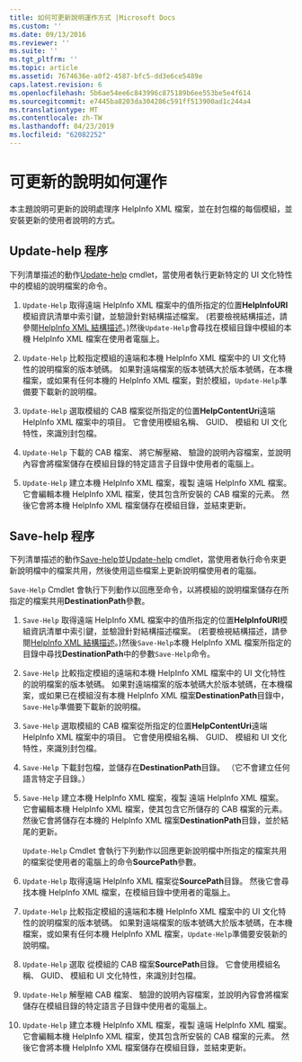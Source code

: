 ```yaml
---
title: 如何可更新說明運作方式 |Microsoft Docs
ms.custom: ''
ms.date: 09/13/2016
ms.reviewer: ''
ms.suite: ''
ms.tgt_pltfrm: ''
ms.topic: article
ms.assetid: 7674636e-a0f2-4587-bfc5-dd3e6ce5489e
caps.latest.revision: 6
ms.openlocfilehash: 5b6ae54ee6c843996c875189b6ee553be5e4f614
ms.sourcegitcommit: e7445ba8203da304286c591ff513900ad1c244a4
ms.translationtype: MT
ms.contentlocale: zh-TW
ms.lasthandoff: 04/23/2019
ms.locfileid: "62082252"
---
```

# <a name="how-updatable-help-works"></a>可更新的說明如何運作

本主題說明可更新的說明處理序 HelpInfo XML 檔案，並在封包檔的每個模組，並安裝更新的使用者說明的方式。

## <a name="the-update-help-process"></a>Update-help 程序

下列清單描述的動作[Update-help](/powershell/module/Microsoft.PowerShell.Core/Update-Help) cmdlet，當使用者執行更新特定的 UI 文化特性中的模組的說明檔案的命令。

1. `Update-Help` 取得遠端 HelpInfo XML 檔案中的值所指定的位置**HelpInfoURI**模組資訊清單中索引鍵，並驗證針對結構描述檔案。 (若要檢視結構描述，請參閱[HelpInfo XML 結構描述](./helpinfo-xml-schema.md)。)然後`Update-Help`會尋找在模組目錄中模組的本機 HelpInfo XML 檔案在使用者電腦上。

2. `Update-Help` 比較指定模組的遠端和本機 HelpInfo XML 檔案中的 UI 文化特性的說明檔案的版本號碼。 如果對遠端檔案的版本號碼大於版本號碼，在本機檔案，或如果有任何本機的 HelpInfo XML 檔案，對於模組，`Update-Help`準備要下載新的說明檔。

3. `Update-Help` 選取模組的 CAB 檔案從所指定的位置**HelpContentUri**遠端 HelpInfo XML 檔案中的項目。 它會使用模組名稱、 GUID、 模組和 UI 文化特性，來識別封包檔。

4. `Update-Help` 下載的 CAB 檔案、 將它解壓縮、 驗證的說明內容檔案，並說明內容會將檔案儲存在模組目錄的特定語言子目錄中使用者的電腦上。

5. `Update-Help` 建立本機 HelpInfo XML 檔案，複製 遠端 HelpInfo XML 檔案。 它會編輯本機 HelpInfo XML 檔案，使其包含所安裝的 CAB 檔案的元素。 然後它會將本機 HelpInfo XML 檔案儲存在模組目錄，並結束更新。

## <a name="the-save-help-process"></a>Save-help 程序

下列清單描述的動作[Save-help](/powershell/module/Microsoft.PowerShell.Core/Save-Help)並[Update-help](/powershell/module/Microsoft.PowerShell.Core/Update-Help) cmdlet，當使用者執行命令來更新說明檔中的檔案共用，然後使用這些檔案上更新說明檔使用者的電腦。

`Save-Help` Cmdlet 會執行下列動作以回應至命令，以將模組的說明檔案儲存在所指定的檔案共用**DestinationPath**參數。

1. `Save-Help` 取得遠端 HelpInfo XML 檔案中的值所指定的位置**HelpInfoURI**模組資訊清單中索引鍵，並驗證針對結構描述檔案。 (若要檢視結構描述，請參閱[HelpInfo XML 結構描述](./helpinfo-xml-schema.md)。)然後`Save-Help`本機 HelpInfo XML 檔案所指定的目錄中尋找**DestinationPath**中的參數`Save-Help`命令。

2. `Save-Help` 比較指定模組的遠端和本機 HelpInfo XML 檔案中的 UI 文化特性的說明檔案的版本號碼。 如果對遠端檔案的版本號碼大於版本號碼，在本機檔案，或如果已在模組沒有本機 HelpInfo XML 檔案**DestinationPath**目錄中，`Save-Help`準備要下載新的說明檔。

3. `Save-Help` 選取模組的 CAB 檔案從所指定的位置**HelpContentUri**遠端 HelpInfo XML 檔案中的項目。 它會使用模組名稱、 GUID、 模組和 UI 文化特性，來識別封包檔。

4. `Save-Help` 下載封包檔，並儲存在**DestinationPath**目錄。 （它不會建立任何語言特定子目錄。）

5. `Save-Help` 建立本機 HelpInfo XML 檔案，複製 遠端 HelpInfo XML 檔案。 它會編輯本機 HelpInfo XML 檔案，使其包含它所儲存的 CAB 檔案的元素。 然後它會將儲存在本機的 HelpInfo XML 檔案**DestinationPath**目錄，並於結尾的更新。

   `Update-Help` Cmdlet 會執行下列動作以回應更新說明檔中所指定的檔案共用的檔案從使用者的電腦上的命令**SourcePath**參數。

1. `Update-Help` 取得遠端 HelpInfo XML 檔案從**SourcePath**目錄。 然後它會尋找本機 HelpInfo XML 檔案，在模組目錄中使用者的電腦上。

2. `Update-Help` 比較指定模組的遠端和本機 HelpInfo XML 檔案中的 UI 文化特性的說明檔案的版本號碼。 如果對遠端檔案的版本號碼大於版本號碼，在本機檔案，或如果有任何本機 HelpInfo XML 檔案，`Update-Help`準備要安裝新的說明檔。

3. `Update-Help` 選取 從模組的 CAB 檔案**SourcePath**目錄。 它會使用模組名稱、 GUID、 模組和 UI 文化特性，來識別封包檔。

4. `Update-Help` 解壓縮 CAB 檔案、 驗證的說明內容檔案，並說明內容會將檔案儲存在模組目錄的特定語言子目錄中使用者的電腦上。

5. `Update-Help` 建立本機 HelpInfo XML 檔案，複製 遠端 HelpInfo XML 檔案。 它會編輯本機 HelpInfo XML 檔案，使其包含所安裝的 CAB 檔案的元素。 然後它會將本機 HelpInfo XML 檔案儲存在模組目錄，並結束更新。